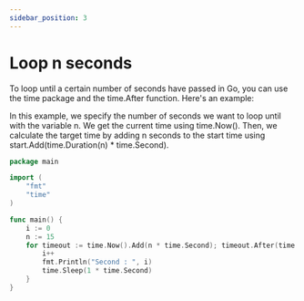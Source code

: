 ```yaml
---
sidebar_position: 3
---
```


# Loop n seconds

To loop until a certain number of seconds have passed in Go, you can use the time package and the time.After function. Here's an example:

In this example, we specify the number of seconds we want to loop until with the variable n. We get the current time using time.Now(). Then, we calculate the target time by adding n seconds to the start time using start.Add(time.Duration(n) * time.Second).

```go
package main

import (
	"fmt"
	"time"
)

func main() {
	i := 0
	n := 15
	for timeout := time.Now().Add(n * time.Second); timeout.After(time.Now()); {
		i++
		fmt.Println("Second : ", i)
		time.Sleep(1 * time.Second)
	}
}
```